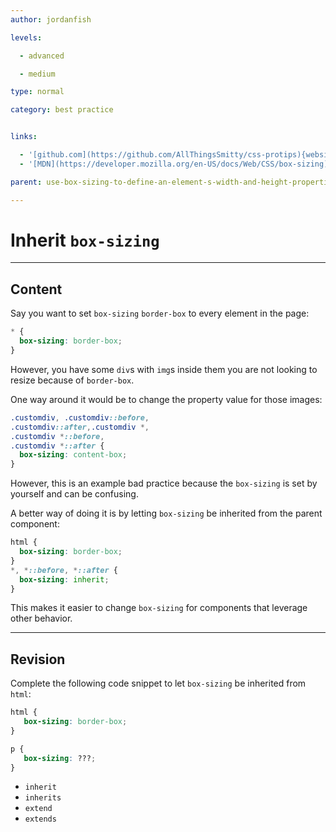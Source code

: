 ```yaml
---
author: jordanfish

levels:

  - advanced

  - medium

type: normal

category: best practice


links:

  - '[github.com](https://github.com/AllThingsSmitty/css-protips){website}'
  - '[MDN](https://developer.mozilla.org/en-US/docs/Web/CSS/box-sizing){documentation}'

parent: use-box-sizing-to-define-an-element-s-width-and-height-properties

---
```


# Inherit `box-sizing`

---
## Content

Say you want to set `box-sizing` `border-box` to every element in the page:

```css
* {
  box-sizing: border-box;
}
```
However, you have some `div`s with `img`s inside them you are not looking to resize because of `border-box`. 

One way around it would be to change the property value for those images:
```css
.customdiv, .customdiv::before,
.customdiv::after,.customdiv *, 
.customdiv *::before,
.customdiv *::after {
  box-sizing: content-box;
}
```
However, this is an example bad practice because the `box-sizing` is set by yourself and can be confusing.

A better way of doing it is by letting  `box-sizing` be inherited from the parent component:
```css
html {
  box-sizing: border-box;
}
*, *::before, *::after {
  box-sizing: inherit;
}
```
This makes it easier to change `box-sizing` for components that leverage other behavior.

---
## Revision

Complete the following code snippet to let `box-sizing` be inherited from `html`:

```css
html {
   box-sizing: border-box;
}

p {
   box-sizing: ???;
}
```


* `inherit`
* `inherits`
* `extend`
* `extends`

 
